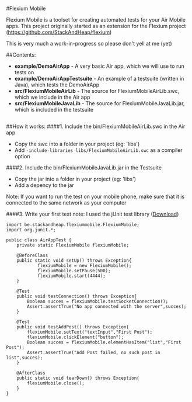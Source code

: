 #Flexium Mobile

Flexium Mobile is a toolset for creating automated tests for your Air Mobile apps.
This project originally started as an extension for the Flexium project (https://github.com/StackAndHeap/flexium)

This is very much a work-in-progress so please don't yell at me (yet)

##Contents:
* **example/DemoAirApp** - A very basic Air app, which we will use to run tests on	
* **example/DemoAirAppTestsuite** - An example of a testsuite (written in Java), which tests the DemoAirApp 
* **src/FlexiumMobileAirLib** - The source for FlexiumMobileAirLib.swc, which we include in the Air app
* **src/FlexiumMobileJavaLib** - The source for FlexiumMobileJavaLib.jar, which is included in the testsuite

## 
##How it works:
####1. Include the bin/FlexiumMobileAirLib.swc in the Air app
* Copy the swc into a folder in your project (eg: 'libs') 
* Add `-include-libraries libs/FlexiumMobileAirLib.swc` as a compiler option

####2. Include the bin/FlexiumMobileJavaLib.jar in the Testsuite
* Copy the jar into a folder in your project (eg: 'libs')
* Add a depency to the jar

Note: If you want to run the test on your mobile phone, make sure that it is connected to the same network as your computer


####3. Write your first test
note: I used the jUnit test library ([Download](https://github.com/junit-team/junit/wiki/Download-and-Install))
```
import be.stackandheap.flexiummobile.FlexiumMobile;
import org.junit.*;

public class AirAppTest {
    private static FlexiumMobile flexiumMobile;

    @BeforeClass
    public static void setUp() throws Exception{
            flexiumMobile = new FlexiumMobile();
            flexiumMobile.setPause(500);
            flexiumMobile.start(4444);
    }

    @Test
    public void testConnection() throws Exception{
        Boolean succes = flexiumMobile.testSocketConnection();
        Assert.assertTrue("No app connected with the server",succes);
    }
    
    @Test
    public void testAddPost() throws Exception{
        flexiumMobile.setText("textInput","First Post");
        flexiumMobile.clickElement("button");
        Boolean succes = flexiumMobile.elementHasItem("list","First Post");
        Assert.assertTrue("Add Post failed, no such post in list",succes);
    }

    @AfterClass
    public static void tearDown() throws Exception{
        flexiumMobile.close();
    }
}
```
